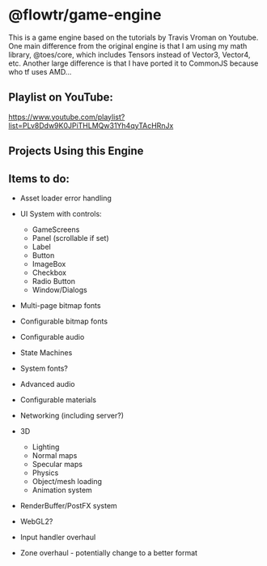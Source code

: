 # @flowtr/game-engine

This is a game engine based on the tutorials by Travis Vroman on Youtube. One main difference from the original engine is that I am using my math library, @toes/core, which includes Tensors instead of Vector3, Vector4, etc. Another large difference is that I have ported it to CommonJS because who tf uses AMD...

## Playlist on YouTube:

<https://www.youtube.com/playlist?list=PLv8Ddw9K0JPiTHLMQw31Yh4qyTAcHRnJx>

## Projects Using this Engine

## Items to do:

- Asset loader error handling
- UI System with controls:

  - GameScreens
  - Panel (scrollable if set)
  - Label
  - Button
  - ImageBox
  - Checkbox
  - Radio Button
  - Window/Dialogs

- Multi-page bitmap fonts

- Configurable bitmap fonts

- Configurable audio
- State Machines
- System fonts?
- Advanced audio
- Configurable materials
- Networking (including server?)
- 3D

  - Lighting
  - Normal maps
  - Specular maps
  - Physics
  - Object/mesh loading
  - Animation system

- RenderBuffer/PostFX system

- WebGL2?

- Input handler overhaul
- Zone overhaul - potentially change to a better format
